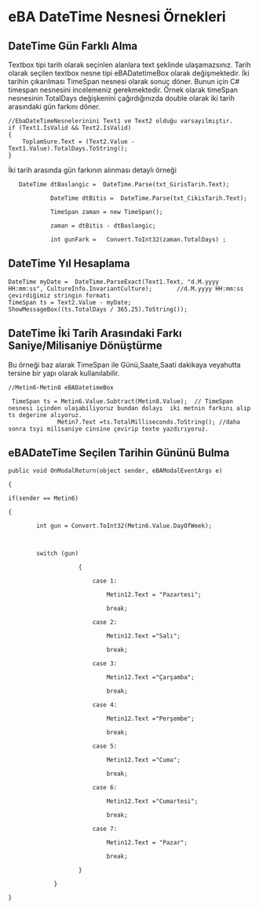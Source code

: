 # eBA DateTime Nesnesi  Örnekleri

## DateTime Gün Farklı Alma

Textbox tipi tarih olarak seçinlen alanlara text şeklinde ulaşamazsınız. 
Tarih olarak seçilen textbox nesne tipi eBADatetimeBox olarak değişmektedir.
İki tarihin çıkarılması TimeSpan nesnesi olarak sonuç döner.
Bunun için C# timespan nesnesini incelemeniz gerekmektedir.
Örnek olarak timeSpan nesnesinin TotalDays değişkenini çağırdığınızda double olarak iki tarih arasındaki gün farkını döner.



```
//EbaDateTimeNesnelerinini Text1 ve Text2 olduğu varsayılmıştır.
if (Text1.IsValid && Text2.IsValid)
{  
    ToplamSure.Text = (Text2.Value - Text1.Value).TotalDays.ToString();
}
```

İki tarih arasında gün farkının alınması detaylı örneği


```
   DateTime dtBaslangic =  DateTime.Parse(txt_GirisTarih.Text);

            DateTime dtBitis =  DateTime.Parse(txt_CikisTarih.Text);

            TimeSpan zaman = new TimeSpan(); 

            zaman = dtBitis - dtBaslangic;                 

            int gunFark =   Convert.ToInt32(zaman.TotalDays) ;
```

## DateTime Yıl Hesaplama

```
DateTime myDate =  DateTime.ParseExact(Text1.Text, "d.M.yyyy HH:mm:ss", CultureInfo.InvariantCulture);       //d.M.yyyy HH:mm:ss   çevirdiğimiz stringin formatı      
TimeSpan ts = Text2.Value - myDate;              
ShowMessageBox((ts.TotalDays / 365.25).ToString());
```

## DateTime  İki Tarih Arasındaki Farkı Saniye/Milisaniye Dönüştürme

Bu örneği baz alarak TimeSpan ile Günü,Saate,Saati dakikaya veyahutta tersine bir yapı olarak kullanılabilir.

```
//Metin6-Metin8 eBADatetimeBox

 TimeSpan ts = Metin6.Value.Subtract(Metin8.Value);  // TimeSpan nesnesi içinden ulaşabiliyoruz bundan dolayı  iki metnin farkını alıp ts değerine alıyoruz.
              Metin7.Text =ts.TotalMilliseconds.ToString(); //daha sonra tsyi milisaniye cinsine çevirip texte yazdırıyoruz.
```

## eBADateTime Seçilen Tarihin Gününü Bulma 

```
public void OnModalReturn(object sender, eBAModalEventArgs e)

{

if(sender == Metin6)

{

        int gun = Convert.ToInt32(Metin6.Value.DayOfWeek);

         

        switch (gun)

                    {

                        case 1:

                            Metin12.Text = "Pazartesi";

                            break;

                        case 2:

                            Metin12.Text ="Salı";

                            break;

                        case 3:

                            Metin12.Text ="Çarşamba";

                            break;

                        case 4:

                            Metin12.Text ="Perşembe";

                            break;

                        case 5:

                            Metin12.Text ="Cuma";

                            break;

                        case 6:

                            Metin12.Text ="Cumartesi";

                            break;

                        case 7:

                            Metin12.Text = "Pazar";

                            break;

                    }

             }

}

```

